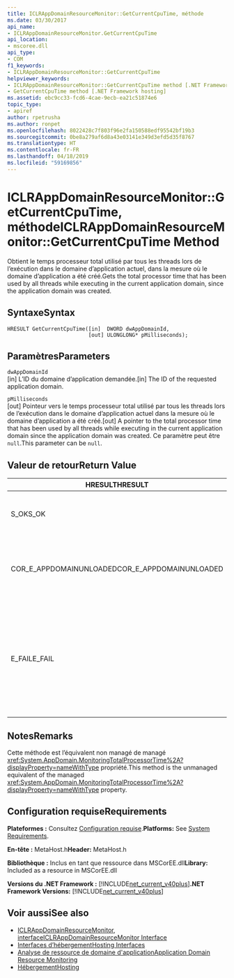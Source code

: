 ```yaml
---
title: ICLRAppDomainResourceMonitor::GetCurrentCpuTime, méthode
ms.date: 03/30/2017
api_name:
- ICLRAppDomainResourceMonitor.GetCurrentCpuTime
api_location:
- mscoree.dll
api_type:
- COM
f1_keywords:
- ICLRAppDomainResourceMonitor::GetCurrentCpuTime
helpviewer_keywords:
- ICLRAppDomainResourceMonitor::GetCurrentCpuTime method [.NET Framework hosting]
- GetCurrentCpuTime method [.NET Framework hosting]
ms.assetid: ebc9cc33-fcd6-4cae-9ecb-ea21c51874e6
topic_type:
- apiref
author: rpetrusha
ms.author: ronpet
ms.openlocfilehash: 8022428c7f803f96e2fa150588edf95542bf19b3
ms.sourcegitcommit: 0be8a279af6d8a43e03141e349d3efd5d35f8767
ms.translationtype: HT
ms.contentlocale: fr-FR
ms.lasthandoff: 04/18/2019
ms.locfileid: "59169856"
---
```

# <a name="iclrappdomainresourcemonitorgetcurrentcputime-method"></a><span data-ttu-id="0a634-102">ICLRAppDomainResourceMonitor::GetCurrentCpuTime, méthode</span><span class="sxs-lookup"><span data-stu-id="0a634-102">ICLRAppDomainResourceMonitor::GetCurrentCpuTime Method</span></span>
<span data-ttu-id="0a634-103">Obtient le temps processeur total utilisé par tous les threads lors de l’exécution dans le domaine d’application actuel, dans la mesure où le domaine d’application a été créé.</span><span class="sxs-lookup"><span data-stu-id="0a634-103">Gets the total processor time that has been used by all threads while executing in the current application domain, since the application domain was created.</span></span>  
  
## <a name="syntax"></a><span data-ttu-id="0a634-104">Syntaxe</span><span class="sxs-lookup"><span data-stu-id="0a634-104">Syntax</span></span>  
  
```  
HRESULT GetCurrentCpuTime([in]  DWORD dwAppDomainId,  
                          [out] ULONGLONG* pMilliseconds);  
```  
  
## <a name="parameters"></a><span data-ttu-id="0a634-105">Paramètres</span><span class="sxs-lookup"><span data-stu-id="0a634-105">Parameters</span></span>  
 `dwAppDomainId`  
 <span data-ttu-id="0a634-106">[in] L’ID du domaine d’application demandée.</span><span class="sxs-lookup"><span data-stu-id="0a634-106">[in] The ID of the requested application domain.</span></span>  
  
 `pMilliseconds`  
 <span data-ttu-id="0a634-107">[out] Pointeur vers le temps processeur total utilisé par tous les threads lors de l’exécution dans le domaine d’application actuel dans la mesure où le domaine d’application a été créé.</span><span class="sxs-lookup"><span data-stu-id="0a634-107">[out] A pointer to the total processor time that has been used by all threads while executing in the current application domain since the application domain was created.</span></span> <span data-ttu-id="0a634-108">Ce paramètre peut être `null`.</span><span class="sxs-lookup"><span data-stu-id="0a634-108">This parameter can be `null`.</span></span>  
  
## <a name="return-value"></a><span data-ttu-id="0a634-109">Valeur de retour</span><span class="sxs-lookup"><span data-stu-id="0a634-109">Return Value</span></span>  
  
|<span data-ttu-id="0a634-110">HRESULT</span><span class="sxs-lookup"><span data-stu-id="0a634-110">HRESULT</span></span>|<span data-ttu-id="0a634-111">Description</span><span class="sxs-lookup"><span data-stu-id="0a634-111">Description</span></span>|  
|-------------|-----------------|  
|<span data-ttu-id="0a634-112">S_OK</span><span class="sxs-lookup"><span data-stu-id="0a634-112">S_OK</span></span>|<span data-ttu-id="0a634-113">La commande s'est correctement terminée.</span><span class="sxs-lookup"><span data-stu-id="0a634-113">The method completed successfully.</span></span>|  
|<span data-ttu-id="0a634-114">COR_E_APPDOMAINUNLOADED</span><span class="sxs-lookup"><span data-stu-id="0a634-114">COR_E_APPDOMAINUNLOADED</span></span>|<span data-ttu-id="0a634-115">Le domaine d’application a été déchargé ou n’existe pas.</span><span class="sxs-lookup"><span data-stu-id="0a634-115">The application domain has been unloaded or does not exist.</span></span>|  
|<span data-ttu-id="0a634-116">E_FAIL</span><span class="sxs-lookup"><span data-stu-id="0a634-116">E_FAIL</span></span>|<span data-ttu-id="0a634-117">L’analyse de ressource de domaine d’application n’est pas activée.</span><span class="sxs-lookup"><span data-stu-id="0a634-117">Application domain resource monitoring is not enabled.</span></span><br /><br /> <span data-ttu-id="0a634-118">- ou -</span><span class="sxs-lookup"><span data-stu-id="0a634-118">-or-</span></span><br /><br /> <span data-ttu-id="0a634-119">Tous les autres défaillances.</span><span class="sxs-lookup"><span data-stu-id="0a634-119">All other failures.</span></span>|  
  
## <a name="remarks"></a><span data-ttu-id="0a634-120">Notes</span><span class="sxs-lookup"><span data-stu-id="0a634-120">Remarks</span></span>  
 <span data-ttu-id="0a634-121">Cette méthode est l’équivalent non managé de managé <xref:System.AppDomain.MonitoringTotalProcessorTime%2A?displayProperty=nameWithType> propriété.</span><span class="sxs-lookup"><span data-stu-id="0a634-121">This method is the unmanaged equivalent of the managed <xref:System.AppDomain.MonitoringTotalProcessorTime%2A?displayProperty=nameWithType> property.</span></span>  
  
## <a name="requirements"></a><span data-ttu-id="0a634-122">Configuration requise</span><span class="sxs-lookup"><span data-stu-id="0a634-122">Requirements</span></span>  
 <span data-ttu-id="0a634-123">**Plateformes :** Consultez [Configuration requise](../../../../docs/framework/get-started/system-requirements.md).</span><span class="sxs-lookup"><span data-stu-id="0a634-123">**Platforms:** See [System Requirements](../../../../docs/framework/get-started/system-requirements.md).</span></span>  
  
 <span data-ttu-id="0a634-124">**En-tête :** MetaHost.h</span><span class="sxs-lookup"><span data-stu-id="0a634-124">**Header:** MetaHost.h</span></span>  
  
 <span data-ttu-id="0a634-125">**Bibliothèque :** Inclus en tant que ressource dans MSCorEE.dll</span><span class="sxs-lookup"><span data-stu-id="0a634-125">**Library:** Included as a resource in MSCorEE.dll</span></span>  
  
 <span data-ttu-id="0a634-126">**Versions du .NET Framework :** [!INCLUDE[net_current_v40plus](../../../../includes/net-current-v40plus-md.md)]</span><span class="sxs-lookup"><span data-stu-id="0a634-126">**.NET Framework Versions:** [!INCLUDE[net_current_v40plus](../../../../includes/net-current-v40plus-md.md)]</span></span>  
  
## <a name="see-also"></a><span data-ttu-id="0a634-127">Voir aussi</span><span class="sxs-lookup"><span data-stu-id="0a634-127">See also</span></span>

- [<span data-ttu-id="0a634-128">ICLRAppDomainResourceMonitor, interface</span><span class="sxs-lookup"><span data-stu-id="0a634-128">ICLRAppDomainResourceMonitor Interface</span></span>](../../../../docs/framework/unmanaged-api/hosting/iclrappdomainresourcemonitor-interface.md)
- [<span data-ttu-id="0a634-129">Interfaces d’hébergement</span><span class="sxs-lookup"><span data-stu-id="0a634-129">Hosting Interfaces</span></span>](../../../../docs/framework/unmanaged-api/hosting/hosting-interfaces.md)
- [<span data-ttu-id="0a634-130">Analyse de ressource de domaine d'application</span><span class="sxs-lookup"><span data-stu-id="0a634-130">Application Domain Resource Monitoring</span></span>](../../../../docs/standard/garbage-collection/app-domain-resource-monitoring.md)
- [<span data-ttu-id="0a634-131">Hébergement</span><span class="sxs-lookup"><span data-stu-id="0a634-131">Hosting</span></span>](../../../../docs/framework/unmanaged-api/hosting/index.md)

